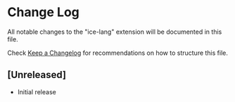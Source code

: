 # Change Log

All notable changes to the "ice-lang" extension will be documented in this file.

Check [Keep a Changelog](http://keepachangelog.com/) for recommendations on how to structure this file.

## [Unreleased]

- Initial release
